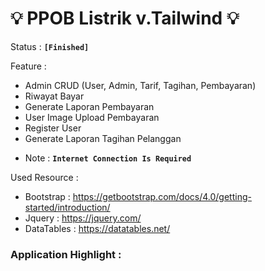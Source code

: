 <h1>&#x1F4A1; PPOB Listrik v.Tailwind &#x1F4A1;</h1>

Status : <b>`[Finished]`</b>

Feature :

- Admin CRUD (User, Admin, Tarif, Tagihan, Pembayaran)
- Riwayat Bayar
- Generate Laporan Pembayaran
- User Image Upload Pembayaran
- Register User
- Generate Laporan Tagihan Pelanggan

* Note : <b>`Internet Connection Is Required`</b>

Used Resource :

- Bootstrap : https://getbootstrap.com/docs/4.0/getting-started/introduction/
- Jquery : https://jquery.com/
- DataTables : https://datatables.net/

<h3> <b> Application Highlight :</b> </h3>
